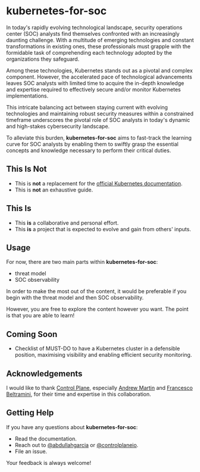 # kubernetes-for-soc

In today's rapidly evolving technological landscape, security operations center (SOC) analysts find themselves confronted with an increasingly daunting challenge. With a multitude of emerging technologies and constant transformations in existing ones, these professionals must grapple with the formidable task of comprehending each technology adopted by the organizations they safeguard. 

Among these technologies, Kubernetes stands out as a pivotal and complex component. However, the accelerated pace of technological advancements leaves SOC analysts with limited time to acquire the in-depth knowledge and expertise required to effectively secure and/or monitor Kubernetes implementations.

This intricate balancing act between staying current with evolving technologies and maintaining robust security measures within a constrained timeframe underscores the pivotal role of SOC analysts in today's dynamic and high-stakes cybersecurity landscape.

To alleviate this burden, **kubernetes-for-soc** aims to fast-track the learning curve for SOC analysts by enabling them to swiftly grasp the essential concepts and knowledge necessary to perform their critical duties.

## This Is **Not**

- This is **not** a replacement for the [official Kubernetes documentation](https://kubernetes.io/docs/home/).
- This is **not** an exhaustive guide.

## This Is

- This **is** a collaborative and personal effort.
- This **is** a project that is expected to evolve and gain from others' inputs.

## Usage

For now, there are two main parts within **kubernetes-for-soc**:

- threat model
- SOC observability

In order to make the most out of the content, it would be preferable if you begin with the threat model and then SOC observability.

However, you are free to explore the content however you want. The point is that you are able to learn!

## Coming Soon

- Checklist of MUST-DO to have a Kubernetes cluster in a defensible position, maximising visibility and enabling efficient security monitoring.

## Acknowledgements

I would like to thank [Control Plane](https://control-plane.io/), especially [Andrew Martin](https://twitter.com/sublimino) and [Francesco Beltramini](https://twitter.com/d1gital_f), for their time and expertise in this collaboration.

## Getting Help

If you have any questions about **kubernetes-for-soc**:

- Read the documentation.
- Reach out to [@abdullahgarcia](https://twitter.com/abdullahgarcia) or [@controlplaneio](https://twitter.com/controlplaneio).
- File an issue.

Your feedback is always welcome!
